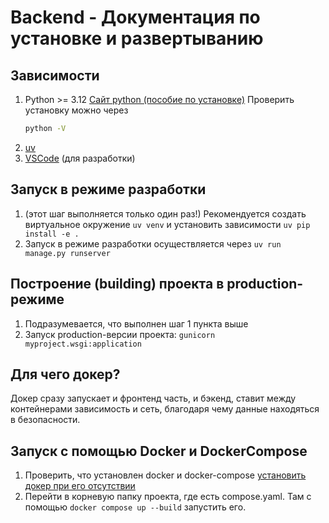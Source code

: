 # Backend - Документация по установке и развертыванию

## Зависимости
1. Python >= 3.12
   [Сайт python (пособие по установке)](https://www.python.org/downloads/)
   Проверить установку можно через 
   ```bash
   python -V
   ```
2. [uv](https://docs.astral.sh/uv/getting-started/installation/)
3. [VSCode](https://code.visualstudio.com/) (для разработки)

## Запуск в режиме разработки
1. (этот шаг выполняется только один раз!) Рекомендуется создать виртуальное окружение ```uv venv``` и установить зависимости ```uv pip install -e .```
2. Запуск в режиме разработки осуществляется через ```uv run manage.py runserver```

## Построение (building) проекта в production-режиме
1. Подразумевается, что выполнен шаг 1 пункта выше
2. Запуск production-версии проекта: ```gunicorn myproject.wsgi:application```

## Для чего докер?
Докер сразу запускает и фронтенд часть, и бэкенд, ставит между контейнерами зависимость и сеть, благодаря чему данные находяться в безопасности.

## Запуск с помощью Docker и DockerCompose
1. Проверить, что установлен docker и docker-compose [установить докер при его отсутствии](https://docs.docker.com/get-started/get-docker/)
2. Перейти в корневую папку проекта, где есть compose.yaml. Там с помощью ```docker compose up --build``` запустить его.
